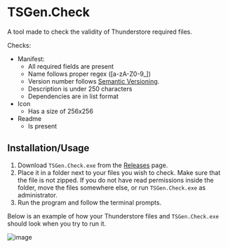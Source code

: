 # TSGen.Check

A tool made to check the validity of Thunderstore required files.

Checks:

- Manifest:
  - All required fields are present
  - Name follows proper regex ([a-zA-Z0-9_])
  - Version number follows [Semantic Versioning](https://semver.org).
  - Description is under 250 characters
  - Dependencies are in list format
- Icon
  - Has a size of 256x256
- Readme
  - Is present

## Installation/Usage

1. Download `TSGen.Check.exe` from the [Releases](https://github.com/nayr31/TSGen.Check/releases) page.
2. Place it in a folder next to your files you wish to check. Make sure that the file is not zipped. If you do not have read permissions inside the folder, move the files somewhere else, or run `TSGen.Check.exe` as administrator.
3. Run the program and follow the terminal prompts.

Below is an example of how your Thunderstore files and `TSGen.Check.exe` should look when you try to run it.

![image](https://user-images.githubusercontent.com/69859977/127229356-cfd8c20c-e893-41e6-bd49-0901c2e18cc8.png)
